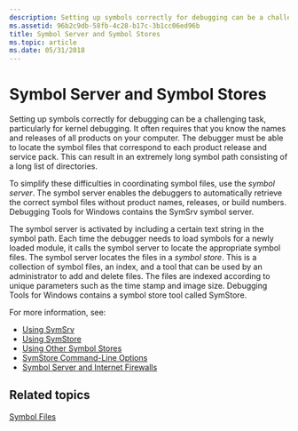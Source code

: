 ```yaml
---
description: Setting up symbols correctly for debugging can be a challenging task, particularly for kernel debugging.
ms.assetid: 96b2c9db-58fb-4c28-b17c-3b1cc06ed96b
title: Symbol Server and Symbol Stores
ms.topic: article
ms.date: 05/31/2018
---
```


# Symbol Server and Symbol Stores

Setting up symbols correctly for debugging can be a challenging task, particularly for kernel debugging. It often requires that you know the names and releases of all products on your computer. The debugger must be able to locate the symbol files that correspond to each product release and service pack. This can result in an extremely long symbol path consisting of a long list of directories.

To simplify these difficulties in coordinating symbol files, use the *symbol server*. The symbol server enables the debuggers to automatically retrieve the correct symbol files without product names, releases, or build numbers. Debugging Tools for Windows contains the SymSrv symbol server.

The symbol server is activated by including a certain text string in the symbol path. Each time the debugger needs to load symbols for a newly loaded module, it calls the symbol server to locate the appropriate symbol files. The symbol server locates the files in a *symbol store*. This is a collection of symbol files, an index, and a tool that can be used by an administrator to add and delete files. The files are indexed according to unique parameters such as the time stamp and image size. Debugging Tools for Windows contains a symbol store tool called SymStore.

For more information, see:

-   [Using SymSrv](using-symsrv.md)
-   [Using SymStore](using-symstore.md)
-   [Using Other Symbol Stores](using-other-symbol-stores.md)
-   [SymStore Command-Line Options](symstore-command-line-options.md)
-   [Symbol Server and Internet Firewalls](symbol-servers-and-internet-firewalls.md)

## Related topics

<dl> <dt>

[Symbol Files](symbol-files.md)
</dt> </dl>

 

 



